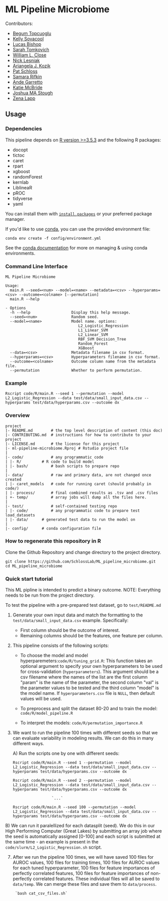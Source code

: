 # ML Pipeline Microbiome

Contributors:
- [Begum Topcuoglu](https://github.com/BTopcuoglu)
- [Kelly Sovacool](https://github.com/kelly-sovacool)
- [Lucas Bishop](https://github.com/lucas-bishop)
- [Sarah Tomkovich](https://github.com/tomkoset)
- [William L. Close](https://github.com/wclose)
- [Nick Lesniak](https://github.com/nlesniak)
- [Ariangela J. Kozik](https://github.com/aj-kozik)
- [Pat Schloss](https://github.com/pschloss)
- [Samara Rifkin](https://github.com/sbrifkin)
- [Ande Garretto](https://github.com/agarretto96)
- [Katie McBride](https://github.com/ktmcb)
- [Joshua MA Stough](https://github.com/jmastough)
- [Zena Lapp](https://github.com/zenalapp)

## Usage

### Dependencies

This pipeline depends on [R version >=3.5.3](https://www.r-project.org/) and the following R packages:

- docopt
- tictoc
- caret
- rpart
- xgboost
- randomForest
- kernlab
- LiblineaR
- pROC
- tidyverse
- yaml

You can install them with [`install.packages`](https://cran.r-project.org/doc/manuals/r-release/R-admin.html#Installing-packages) or your preferred package manager.

If you'd like to use [conda](https://conda.io/projects/conda/en/latest/), you can use the provided environment file:
```
conda env create -f config/environment.yml
```

See the [conda documentation](https://conda.io/projects/conda/en/latest/user-guide/getting-started.html#managing-environments) for more on managing & using conda environments.

### Command Line Interface

```
ML Pipeline Microbiome

Usage:
  main.R --seed=<num> --model=<name> --metadata=<csv> --hyperparams=<csv> --outcome=<colname> [--permutation]
  main.R --help

- Options
  -h --help                  Display this help message.
  --seed=<num>               Random seed.
  --model=<name>             Model name. options:
                                L2_Logistic_Regression
                                L1_Linear_SVM
                                L2_Linear_SVM
                                RBF_SVM Decision_Tree
                                Random_Forest
                                XGBoost
  --data=<csv>               Metadata filename in csv format.
  --hyperparams=<csv>        Hyperparameters filename in csv format.
  --outcome=<colname>        Outcome column name from the metadata file.
  --permutation              Whether to perform permutation.

```

### Example

```
Rscript code/R/main.R --seed 1 --permutation --model L2_Logistic_Regression --data test/data/small_input_data.csv --hyperparams test/data/hyperparams.csv --outcome dx
```

### Overview

	project
	|- README.md       	# the top level description of content (this doc)
	|- CONTRIBUTING.md	# instructions for how to contribute to your project
	|- LICENSE.md      	# the license for this project
  	|- ml-pipeline-microbiome.Rproj	# Rstudio project file  
  	|  
	|- code/          	# any programmatic code
	| |- R/    		# R code to build model
	| |- bash/     		# bash scripts to prepare repo
  	|  
	|- data/           	# raw and primary data, are not changed once created
	| |- caret_models	# code for running caret (should probably in code/)
	| |- process/     	# final combined results as .tsv and .csv files
	| +- temp/     		# array jobs will dump all the files here.
  	|  
  	|- test/          	# self-contained testing repo
  	| |- code/  		# any programmatic code to prepare test load_datasets
  	| |- data/		# generated test data to run the model on
  	|  
	|- config/		# conda configuration file


### How to regenerate this repository in R

Clone the Github Repository and change directory to the project directory.

```
git clone https://github.com/SchlossLab/ML_pipeline_microbiome.git
cd ML_pipeline_microbiome
```
### Quick start tutorial

This ML pipline is intended to predict a binary outcome.
NOTE: Everything needs to be run from the project directory.

To test the pipeline with a pre-prepared test dataset, go to `test/README.md`

1. Generate your own input data and match the formatting to the `test/data/small_input_data.csv` example.
Specifically:
	- First column should be the outcome of interest.
	- Remaining columns should be the features, one feature per column.

2. This pipeline consists of the following scripts:

	* To choose the model and model hyperparemeters:`code/R/tuning_grid.R`: This function takes an optional argument to specify your own hyperparameters to be used for cross-validation (`hyperparameters`). This argument should be a csv filename where the names of the list are the first column "param" is the name of the parameter, the second column "val" is the parameter values to be tested and the third column "model" is the model name. If `hyperparameters.csv` file is `NULL`, then default values will be used. 

	* To preprocess and split the dataset 80-20 and to train the model: `code/R/model_pipeline.R`

	* To interpret the models: `code/R/permutation_importance.R`

3. We want to run the pipeline 100 times with different seeds so that we can evaluate variability in modeling results. We can do this in many different ways.

	A) Run the scripts one by one with different seeds:

	`Rscript code/R/main.R --seed 1 --permutation --model L2_Logistic_Regression --data test/data/small_input_data.csv --hyperparams test/data/hyperparams.csv --outcome dx`

	`Rscript code/R/main.R --seed 2 --permutation --model L2_Logistic_Regression --data test/data/small_input_data.csv --hyperparams test/data/hyperparams.csv --outcome dx`


						`...`

	`Rscript code/R/main.R --seed 100 --permutation --model L2_Logistic_Regression --data test/data/small_input_data.csv --hyperparams test/data/hyperparams.csv --outcome dx`

  B) We can run it paralellized for each datasplit (seed). We do this in our High Performing Computer (Great Lakes) by submitting an array job where the seed is automatically assigned [0-100] and each script is submitted at the same time - an example is present in the `code/slurm/L2_Logistic_Regression.sh` script. 


7. After we run the pipeline 100 times, we will have saved 100 files for AUROC values, 100 files for training times, 100 files for AUROC values for each tuned hyperparameter, 100 files for feature importances of perfectly correlated features, 100 files for feature importances of non-perfectly correlated features. These individual files will all be saved to `data/temp`. We can merge these files and save them to `data/process`.

		`bash cat_csv_files.sh`
